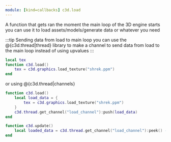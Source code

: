 ```yaml
---
module: [kind=callbacks] c3d.load
---
```


A function that gets ran the moment the main loop of the 3D engine starts
you can use it to load assets/models/generate data or whatever you need

:::tip Sending data from load to main loop
you can use the @{c3d.thread|thread} library to make a channel to send data
from load to the main loop instead of using upvalues
:::

```lua
local tex
function c3d.load()
    tex = c3d.graphics.load_texture("shrek.ppm")
end
```

or using @{c3d.thread|channels}
```lua
function c3d.load()
    local load_data = {
        tex = c3d.graphics.load_texture("shrek.ppm")
    }
    c3d.thread.get_channel("load_channel"):push(load_data)
end

function c3d.update()
    local loaded_data = c3d.thread.get_channel("load_channel"):peek() -- uses peek so the values stay in the channel
end
```